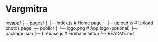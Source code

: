 # Vargmitra
myapp/
 ├─ pages/
 │   ├─ index.js      # Home page
 │   ├─ upload.js     # Upload photos page
 ├─ public/
 │   └─ logo.png      # App logo (optional)
 ├─ package.json
 ├─ firebase.js       # Firebase setup
 └─ README.md
